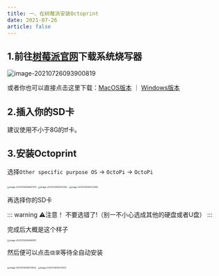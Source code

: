 ```yaml
---
title: 一、在树莓派安装Octoprint
date: 2021-07-26
article: false
---
```



## 1.前往[树莓派官网](https://www.raspberrypi.org/software/)下载系统烧写器

![image-20210726093900819](https://i.loli.net/2021/07/26/3AZjPU4OGMT57vu.png)

或者你也可以直接点击这里下载：[MacOS版本](https://downloads.raspberrypi.org/imager/imager_latest.dmg) ｜ [Windows版本](https://downloads.raspberrypi.org/imager/imager_latest.exe)

## 2.插入你的SD卡

建议使用不小于8G的tf卡。

## 3.安装Octoprint

选择`Other specific purpose OS` -> `OctoPi` -> `OctoPi`

<img src="https://i.loli.net/2021/07/26/Av8E6GDhOmoPMWc.png" alt="image-20210726094647972" style="zoom:33%;" />

<img src="https://i.loli.net/2021/07/26/WwOMts8GaFdhVNE.png" alt="image-20210726094702182" style="zoom:33%;" />

<img src="https://i.loli.net/2021/07/26/g1zewmKCFsAMxOE.png" alt="image-20210726094722955" style="zoom:33%;" />

再选择你的SD卡

::: warning  ⚠️注意！
不要选错了!（别一不小心选成其他的硬盘或者U盘）
:::

完成后大概是这个样子

<img src="https://i.loli.net/2021/07/26/paKPbNqRIZ46GfA.png" alt="image-20210726094956951" style="zoom:33%;" />

然后便可以点击`烧录`等待全自动安装

<img src="https://i.loli.net/2021/07/26/95Nw81UrIG3FzaD.png" alt="image-20210726095031832" style="zoom:33%;" />

<img src="https://i.loli.net/2021/07/26/hpxuZaoiXQVgEKC.png" alt="image-20210726100212527" style="zoom:33%;" />
